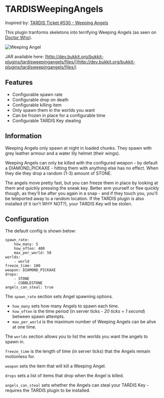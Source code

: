 # TARDISWeepingAngels

Inspired by: [TARDIS Ticket #530 - Weeping Angels](http://dev.bukkit.org/bukkit-plugins/tardis/tickets/530-weeping-angels/)

This plugin tranforms skeletons into terrifying Weeping Angels (as seen on  [Doctor Who](http://www.bbc.co.uk/programmes/p00wqr12/profiles/weeping-angels)).

![Weeping Angel](https://www.dropbox.com/s/iulxdqis25j5fen/weepingangel1.jpg?dl=1)

JAR available here: [http://dev.bukkit.org/bukkit-plugins/tardisweepingangels/files/](http://dev.bukkit.org/bukkit-plugins/tardisweepingangels/files/)

## Features
* Configurable spawn rate
* Configurable drop on death
* Configurable killing item
* Only spawn them in the worlds you want
* Can be frozen in place for a configurable time
* Configurable TARDIS Key stealing

## Information
Weeping Angels only spawn at night in loaded chunks. They spawn with grey leather armour and a water lily helmet (their wings).

Weeping Angels can only be killed with the configured weapon - by default a DIAMOND_PICKAXE - hitting them with anything else has no effect. When they die they drop a random (1-3) amount of STONE.

The angels move pretty fast, but you can freeze them in place by looking at them and quickly pressing the sneak key. Better arm yourself or flee quickly though, as they'll be after you again in a snap - and if they touch you, you'll be teleported away to a random location. If the TARDIS plugin is also installed (if it isn't WHY NOT?), your TARDIS Key will be stolen.

## Configuration
The default config is shown below:

```
spawn_rate:
    how_many: 5
    how_often: 400
    max_per_world: 50
worlds:
    - world
freeze_time: 100
weapon: DIAMOND_PICKAXE
drops:
    - STONE
    - COBBLESTONE
angels_can_steal: true
```
The `spawn_rate` section sets Angel spawning options.

* `how_many` sets how many Angels to spawn each time.
* `how_often` is the time period (in server ticks - _20 ticks = 1 second_) between spawn attempts.
* `max_per_world` is the maximum number of Weeping Angels can be alive at one time.

The `worlds` section allows you to list the worlds you want the angels to spawn in.

`freeze_time` is the length of time (in server ticks) that the Angels remain motionless for.

`weapon` sets the item that will kill a Weeping Angel.

`drops` sets a list of items that drop when the Angel is killed.

`angels_can_steal` sets whether the Angels can steal your TARDIS Key - requires the TARDIS plugin to be installed.
